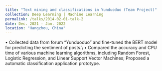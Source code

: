 ```yaml
---
title: "Text mining and classifications in Yunduoduo (Team Project)"
collection: Deep Learning | Machine Learning
permalink: /talks/2014-02-01-talk-2
date: Dec. 2021 - Jan. 2022
location: "Hangzhou, China"
---
```


• Collected data from forum “Yunduoduo” and fine-tuned the BERT model for predicting the sentiment of posts.\\
• Compared the accuracy and CPU time of various machine learning algorithms, including Random Forest, Logistic Regression, and Linear Support Vector Machines; Proposed a automatic classification application prototype.
